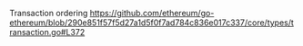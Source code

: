 Transaction ordering
https://github.com/ethereum/go-ethereum/blob/290e851f57f5d27a1d5f0f7ad784c836e017c337/core/types/transaction.go#L372
